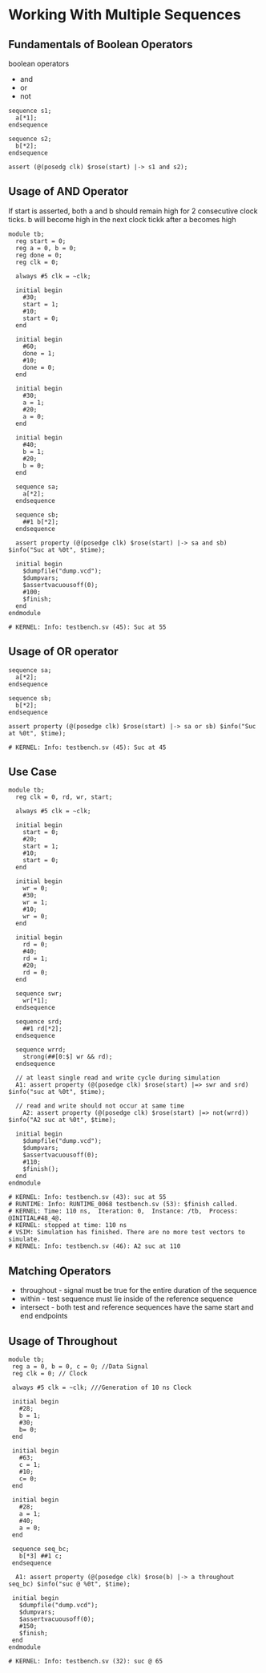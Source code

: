 # Working With Multiple Sequences

## Fundamentals of Boolean Operators
boolean operators
- and
- or
- not

```
sequence s1;
  a[*1];
endsequence

sequence s2;
  b[*2];
endsequence

assert (@(posedg clk) $rose(start) |-> s1 and s2);
```

## Usage of AND Operator
If start is asserted, both a and b should remain high for 2 consecutive clock ticks. b will become high in the next clock tickk after a becomes high
```
module tb;
  reg start = 0;
  reg a = 0, b = 0;
  reg done = 0;
  reg clk = 0;
  
  always #5 clk = ~clk;
  
  initial begin
    #30;
    start = 1;
    #10;
    start = 0;
  end
  
  initial begin
    #60;
    done = 1;
    #10;
    done = 0;
  end
  
  initial begin
    #30;
    a = 1;
    #20;
    a = 0;
  end
  
  initial begin
    #40;
    b = 1;
    #20;
    b = 0;
  end
  
  sequence sa;
    a[*2];
  endsequence
  
  sequence sb;
    ##1 b[*2];
  endsequence
  
  assert property (@(posedge clk) $rose(start) |-> sa and sb) $info("Suc at %0t", $time);
    
  initial begin
    $dumpfile("dump.vcd");
    $dumpvars;
    $assertvacuousoff(0);
    #100;
    $finish;
  end
endmodule

# KERNEL: Info: testbench.sv (45): Suc at 55
```

## Usage of OR operator
```
sequence sa;
  a[*2];
endsequence

sequence sb;
  b[*2];
endsequence

assert property (@(posedge clk) $rose(start) |-> sa or sb) $info("Suc at %0t", $time);

# KERNEL: Info: testbench.sv (45): Suc at 45
```

## Use Case
```
module tb;
  reg clk = 0, rd, wr, start;
  
  always #5 clk = ~clk;
  
  initial begin
    start = 0;
    #20;
    start = 1;
    #10;
    start = 0;
  end
  
  initial begin
    wr = 0;
    #30;
    wr = 1;
    #10;
    wr = 0;
  end
  
  initial begin
    rd = 0;
    #40;
    rd = 1;
    #20;
    rd = 0;
  end
  
  sequence swr;
    wr[*1];
  endsequence
  
  sequence srd;
    ##1 rd[*2];
  endsequence
  
  sequence wrrd;
    strong(##[0:$] wr && rd);
  endsequence
  
  // at least single read and write cycle during simulation
  A1: assert property (@(posedge clk) $rose(start) |=> swr and srd) $info("suc at %0t", $time);
    
  // read and write should not occur at same time
    A2: assert property (@(posedge clk) $rose(start) |=> not(wrrd)) $info("A2 suc at %0t", $time);
    
  initial begin
    $dumpfile("dump.vcd");
    $dumpvars;
    $assertvacuousoff(0);
    #110;
    $finish();
  end
endmodule

# KERNEL: Info: testbench.sv (43): suc at 55
# RUNTIME: Info: RUNTIME_0068 testbench.sv (53): $finish called.
# KERNEL: Time: 110 ns,  Iteration: 0,  Instance: /tb,  Process: @INITIAL#48_4@.
# KERNEL: stopped at time: 110 ns
# VSIM: Simulation has finished. There are no more test vectors to simulate.
# KERNEL: Info: testbench.sv (46): A2 suc at 110
```

## Matching Operators
- throughout - signal must be true for the entire duration of the sequence
- within - test sequence must lie inside of the reference sequence
- intersect - both test and reference sequences have the same start and end endpoints

## Usage of Throughout
```
module tb;
 reg a = 0, b = 0, c = 0; //Data Signal
 reg clk = 0; // Clock 
 
 always #5 clk = ~clk; ///Generation of 10 ns Clock
 
 initial begin
   #28;
   b = 1;
   #30;
   b= 0; 
 end
 
 initial begin
   #63;
   c = 1;
   #10;
   c= 0; 
 end

 initial begin
   #28;
   a = 1;
   #40;
   a = 0; 
 end

 sequence seq_bc;
   b[*3] ##1 c; 
 endsequence
  
  A1: assert property (@(posedge clk) $rose(b) |-> a throughout seq_bc) $info("suc @ %0t", $time);
  
 initial begin
   $dumpfile("dump.vcd");
   $dumpvars;
   $assertvacuousoff(0);
   #150;
   $finish;
 end
endmodule

# KERNEL: Info: testbench.sv (32): suc @ 65
```
